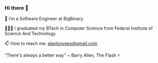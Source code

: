### Hi there 👋

🌱 I’m a Software Engineer at BigBinary.

👨🏽‍💻 I graduated my BTech in Computer Science from Federal Institute of Science And Technology.

<!-- 🔭 I’m currently working on my final year BTech Project in Python, Django and React. -->

📫 How to reach me: alanloovees@gmail.com


"There's always a better way" ~ Barry Allen, The Flash ⚡

<!--
**AlanLoovees/AlanLoovees** is a ✨ _special_ ✨ repository because its `README.md` (this file) appears on your GitHub profile.

Here are some ideas to get you started:

- 🔭 I’m currently working on ...
- 🌱 I’m currently learning ...
- 👯 I’m looking to collaborate on ...
- 🤔 I’m looking for help with ...
- 💬 Ask me about ...
- 📫 How to reach me: ...
- 😄 Pronouns: ...
- ⚡ Fun fact: ...
-->
